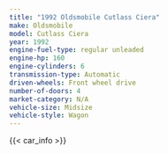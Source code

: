 ```yaml
---
title: "1992 Oldsmobile Cutlass Ciera"
make: Oldsmobile
model: Cutlass Ciera
year: 1992
engine-fuel-type: regular unleaded
engine-hp: 160
engine-cylinders: 6
transmission-type: Automatic
driven-wheels: Front wheel drive
number-of-doors: 4
market-category: N/A
vehicle-size: Midsize
vehicle-style: Wagon
---
```


{{< car_info >}}
